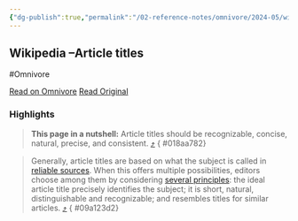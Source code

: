```yaml
---
{"dg-publish":true,"permalink":"/02-reference-notes/omnivore/2024-05/wikipedia-article-titles/","title":"Wikipedia –Article titles\n","metatags":{"description":"A Wikipedia article defining naming conventions for article titles – Article titles should be recognizable, concise, natural, precise, and consistent.","og:image":"https://i.imgur.com/LmCg5HX.png"},"tags":["MMW-Policy","MMW-Style"]}
---
```



## Wikipedia –Article titles
#Omnivore

[Read on Omnivore](https://omnivore.app/me/https-en-m-wikipedia-org-wiki-wikipedia-article-titles-18fbe913eb4)
[Read Original](https://en.m.wikipedia.org/wiki/Wikipedia:Article_titles)

### Highlights

> **This page in a nutshell:** Article titles should be recognizable, concise, natural, precise, and consistent. [⤴️](https://omnivore.app/me/https-en-m-wikipedia-org-wiki-wikipedia-article-titles-18fbe913eb4#018aa782-6494-4833-9262-a07b7d109de6) 
{ #018aa782}


> Generally, article titles are based on what the subject is called in [reliable sources](https://en.m.wikipedia.org/wiki/Wikipedia:SOURCES "Wikipedia:SOURCES"). When this offers multiple possibilities, editors choose among them by considering [several principles](#Deciding%5Fon%5Fan%5Farticle%5Ftitle): the ideal article title precisely identifies the subject; it is short, natural, distinguishable and recognizable; and resembles titles for similar articles. [⤴️](https://omnivore.app/me/https-en-m-wikipedia-org-wiki-wikipedia-article-titles-18fbe913eb4#09a123d2-3ff0-4126-b009-0dfac910a07f) 
{ #09a123d2}



